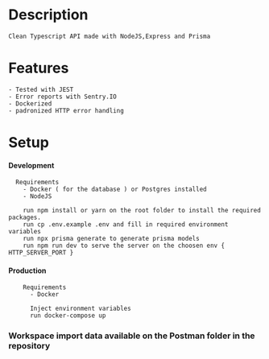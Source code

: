   # Description 
    Clean Typescript API made with NodeJS,Express and Prisma
 
  # Features
    - Tested with JEST
    - Error reports with Sentry.IO
    - Dockerized
    - padronized HTTP error handling
    
  # Setup
   #### Development
      Requirements
        - Docker ( for the database ) or Postgres installed
        - NodeJS 
        
        run npm install or yarn on the root folder to install the required packages.
        run cp .env.example .env and fill in required environment variables
        run npx prisma generate to generate prisma models
        run npm run dev to serve the server on the choosen env { HTTP_SERVER_PORT }
        
   #### Production
        Requirements 
          - Docker
          
          Inject environment variables
          run docker-compose up
          
          
      
  ### Workspace import data available on the Postman folder in the repository
  
